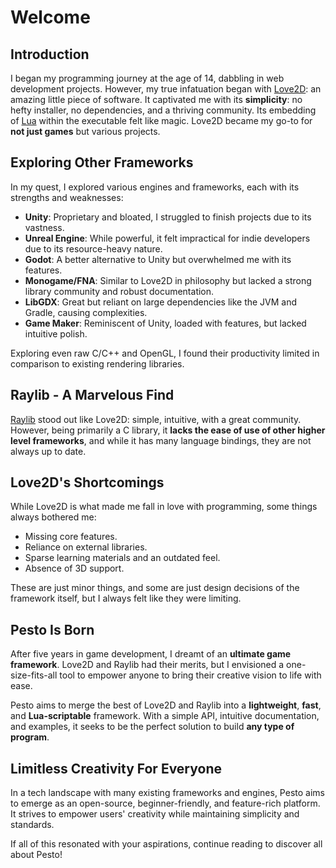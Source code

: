 # Welcome

## Introduction

I began my programming journey at the age of 14, dabbling in web development projects.
However, my true infatuation began with [Love2D](https://love2d.org): an amazing little piece of software.
It captivated me with its **simplicity**: no hefty installer, no dependencies, and a thriving community.
Its embedding of [Lua](https://lua.org) within the executable felt like magic.
Love2D became my go-to for **not just games** but various projects.

## Exploring Other Frameworks

In my quest, I explored various engines and frameworks, each with its strengths and weaknesses:

- **Unity**: Proprietary and bloated, I struggled to finish projects due to its vastness.
- **Unreal Engine**: While powerful, it felt impractical for indie developers due to its resource-heavy nature.
- **Godot**: A better alternative to Unity but overwhelmed me with its features.
- **Monogame/FNA**: Similar to Love2D in philosophy but lacked a strong library community and robust documentation.
- **LibGDX**: Great but reliant on large dependencies like the JVM and Gradle, causing complexities.
- **Game Maker**: Reminiscent of Unity, loaded with features, but lacked intuitive polish.

Exploring even raw C/C++ and OpenGL, I found their productivity limited in comparison to existing rendering libraries.

## Raylib - A Marvelous Find

[Raylib](https://raylib.com) stood out like Love2D: simple, intuitive, with a great community.
However, being primarily a C library, it **lacks the ease of use of other higher level frameworks**, and while it has many language bindings, they are not always up to date.

## Love2D's Shortcomings

While Love2D is what made me fall in love with programming, some things always bothered me:

- Missing core features.
- Reliance on external libraries.
- Sparse learning materials and an outdated feel.
- Absence of 3D support.

These are just minor things, and some are just design decisions of the framework itself, but I always felt like they were limiting.

## Pesto Is Born

After five years in game development, I dreamt of an **ultimate game framework**.
Love2D and Raylib had their merits, but I envisioned a one-size-fits-all tool to empower anyone to bring their creative vision to life with ease.

Pesto aims to merge the best of Love2D and Raylib into a **lightweight**, **fast**, and **Lua-scriptable** framework.
With a simple API, intuitive documentation, and examples, it seeks to be the perfect solution to build **any type of program**.

## Limitless Creativity For Everyone

In a tech landscape with many existing frameworks and engines, Pesto aims to emerge as an open-source, beginner-friendly, and feature-rich platform.
It strives to empower users' creativity while maintaining simplicity and standards.

If all of this resonated with your aspirations, continue reading to discover all about Pesto!

